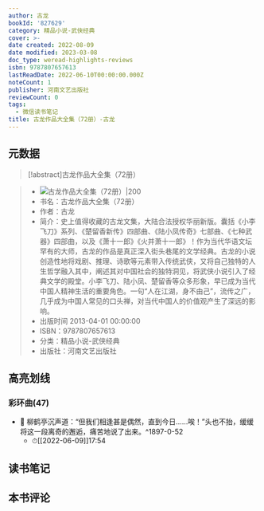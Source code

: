 ```yaml
---
author: 古龙
bookId: '827629'
category: 精品小说-武侠经典
cover: >-
date created: 2022-08-09
date modified: 2023-03-08
doc_type: weread-highlights-reviews
isbn: 9787807657613
lastReadDate: 2022-06-10T00:00:00.000Z
noteCount: 1
publisher: 河南文艺出版社
reviewCount: 0
tags:
  - 微信读书笔记
title: 古龙作品大全集（72册）-古龙
---
```


## 元数据

>[!abstract]古龙作品大全集（72册）

> - ![古龙作品大全集（72册）|200](https://wfqqreader-1252317822.image.myqcloud.com/cover/629/827629/t7_827629.jpg)
> - 书名：古龙作品大全集（72册）
> - 作者：古龙
> - 简介：史上值得收藏的古龙文集，大陆合法授权华丽新版。囊括《小李飞刀》系列、《楚留香新传》四部曲、《陆小凤传奇》七部曲、《七种武器》四部曲，以及《萧十一郎》《火并萧十一郎》！作为当代华语文坛罕有的大师，古龙的作品是真正深入街头巷尾的文学经典。古龙的小说创造性地将戏剧、推理、诗歌等元素带入传统武侠，又将自己独特的人生哲学融入其中，阐述其对中国社会的独特洞见，将武侠小说引入了经典文学的殿堂。小李飞刀、陆小凤、楚留香等众多形象，早已成为当代中国人精神生活的重要角色。一句“人在江湖，身不由己”，流传之广，几乎成为中国人常见的口头禅，对当代中国人的价值观产生了深远的影响。
> - 出版时间 2013-04-01 00:00:00
> - ISBN：9787807657613
> - 分类：精品小说-武侠经典
> - 出版社：河南文艺出版社

## 高亮划线

### 彩环曲(47)

- 📌 柳鹤亭沉声道：“但我们相逢甚是偶然，直到今日……唉！”头也不抬，缓缓将这一段离奇的邂逅，痛苦地说了出来。^1897-0-52
	- ⏱[[2022-06-09]]17:54

## 读书笔记

## 本书评论
